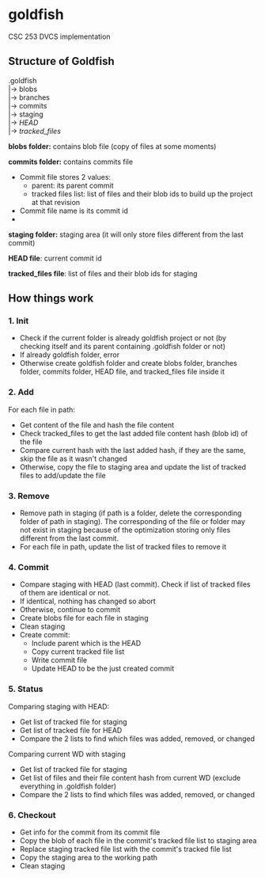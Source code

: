 # goldfish
CSC 253 DVCS implementation

## Structure of Goldfish

.goldfish <br>
|-> blobs <br>
|-> branches <br>
|-> commits <br>
|-> staging <br>
|-> *HEAD* <br>
|-> *tracked_files* <br>

**blobs folder:** contains blob file (copy of files at some moments)

**commits folder:** contains commits file
- Commit file stores 2 values:
  - parent: its parent commit
  - tracked files list: list of files and their blob ids to build up the project at that revision
- Commit file name is its commit id
- 
**staging folder:** staging area (it will only store files different from the last commit)

**HEAD file**: current commit id

**tracked_files file**: list of files and their blob ids for staging

## How things work
### 1. Init
- Check if the current folder is already goldfish project or not (by checking itself and its parent containing .goldfish folder or not)
- If already goldfish folder, error
- Otherwise create goldfish folder and create blobs folder, branches folder, commits folder, HEAD file, and tracked_files file inside it
### 2. Add <path>
For each file in path:
- Get content of the file and hash the file content
- Check tracked_files to get the last added file content hash (blob id) of the file
- Compare current hash with the last added hash, if they are the same, skip the file as it wasn't changed
- Otherwise, copy the file to staging area and update the list of tracked files to add/update the file

### 3. Remove <path>
- Remove path in staging (if path is a folder, delete the corresponding folder of path in staging). The corresponding of the file or folder may not exist in staging because of the optimization storing only files different from the last commit.
- For each file in path, update the list of tracked files to remove it

### 4. Commit
- Compare staging with HEAD (last commit). Check if list of tracked files of them are identical or not.
- If identical, nothing has changed so abort
- Otherwise, continue to commit
- Create blobs file for each file in staging
- Clean staging
- Create commit:
  - Include parent which is the HEAD
  - Copy current tracked file list
  - Write commit file
  - Update HEAD to be the just created commit

### 5. Status
Comparing staging with HEAD:
- Get list of tracked file for staging
- Get list of tracked file for HEAD
- Compare the 2 lists to find which files was added, removed, or changed

Comparing current WD with staging
- Get list of tracked file for staging
- Get list of files and their file content hash from current WD (exclude everything in .goldfish folder)
- Compare the 2 lists to find which files was added, removed, or changed

### 6. Checkout <commit>
- Get info for the commit from its commit file
- Copy the blob of each file in the commit's tracked file list to staging area
- Replace staging tracked file list with the commit's tracked file list
- Copy the staging area to the working path
- Clean staging